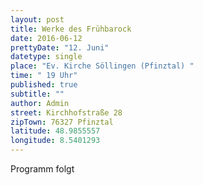 ```yaml
---
layout: post
title: Werke des Frühbarock
date: 2016-06-12
prettyDate: "12. Juni"
datetype: single
place: "Ev. Kirche Söllingen (Pfinztal) "
time: " 19 Uhr"
published: true
subtitle: ""
author: Admin
street: Kirchhofstraße 28
zipTown: 76327 Pfinztal
latitude: 48.9855557
longitude: 8.5401293
---
```


Programm folgt
